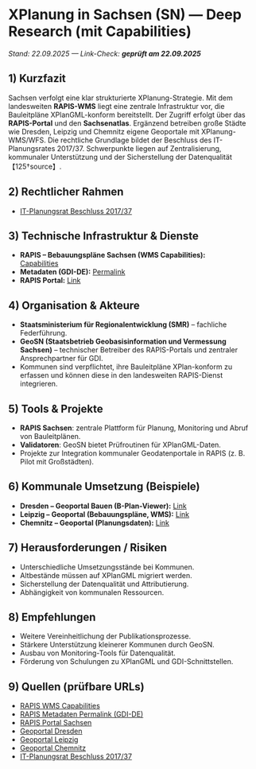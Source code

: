 # XPlanung in Sachsen (SN) — Deep Research (mit Capabilities)
*Stand: 22.09.2025 — Link-Check: **geprüft am 22.09.2025***

## 1) Kurzfazit
Sachsen verfolgt eine klar strukturierte XPlanung-Strategie. Mit dem landesweiten **RAPIS-WMS** liegt eine zentrale Infrastruktur vor, die Bauleitpläne XPlanGML-konform bereitstellt. Der Zugriff erfolgt über das **RAPIS-Portal** und den **Sachsenatlas**. Ergänzend betreiben große Städte wie Dresden, Leipzig und Chemnitz eigene Geoportale mit XPlanung-WMS/WFS. Die rechtliche Grundlage bildet der Beschluss des IT-Planungsrates 2017/37. Schwerpunkte liegen auf Zentralisierung, kommunaler Unterstützung und der Sicherstellung der Datenqualität【125†source】.

## 2) Rechtlicher Rahmen
- [IT-Planungsrat Beschluss 2017/37](https://www.it-planungsrat.de/beschluss/beschluss-2017-37)

## 3) Technische Infrastruktur & Dienste
- **RAPIS – Bebauungspläne Sachsen (WMS Capabilities):**  
  [Capabilities](https://rapis.ipm-gis.de/arcgis/services/WMS_BPLAN/MapServer/WMSServer?request=GetCapabilities&service=WMS)  
- **Metadaten (GDI-DE):** [Permalink](https://gdk.gdi-de.org/geonetwork/srv/api/records/b974d0cd-8d49-4060-8ee9-f1ef384d9403)  
- **RAPIS Portal:** [Link](https://rapis.sachsen.de/?ID=10566&art_param=759)

## 4) Organisation & Akteure
- **Staatsministerium für Regionalentwicklung (SMR)** – fachliche Federführung.  
- **GeoSN (Staatsbetrieb Geobasisinformation und Vermessung Sachsen)** – technischer Betreiber des RAPIS-Portals und zentraler Ansprechpartner für GDI.  
- Kommunen sind verpflichtet, ihre Bauleitpläne XPlan-konform zu erfassen und können diese in den landesweiten RAPIS-Dienst integrieren.

## 5) Tools & Projekte
- **RAPIS Sachsen**: zentrale Plattform für Planung, Monitoring und Abruf von Bauleitplänen.  
- **Validatoren**: GeoSN bietet Prüfroutinen für XPlanGML-Daten.  
- Projekte zur Integration kommunaler Geodatenportale in RAPIS (z. B. Pilot mit Großstädten).

## 6) Kommunale Umsetzung (Beispiele)
- **Dresden – Geoportal Bauen (B-Plan-Viewer):** [Link](https://stadtplan.dresden.de/)  
- **Leipzig – Geoportal (Bebauungspläne, WMS):** [Link](https://geoportal.leipzig.de/geoportal/)  
- **Chemnitz – Geoportal (Planungsdaten):** [Link](https://geoportal.chemnitz.de/)

## 7) Herausforderungen / Risiken
- Unterschiedliche Umsetzungsstände bei Kommunen.  
- Altbestände müssen auf XPlanGML migriert werden.  
- Sicherstellung der Datenqualität und Attributierung.  
- Abhängigkeit von kommunalen Ressourcen.

## 8) Empfehlungen
- Weitere Vereinheitlichung der Publikationsprozesse.  
- Stärkere Unterstützung kleinerer Kommunen durch GeoSN.  
- Ausbau von Monitoring-Tools für Datenqualität.  
- Förderung von Schulungen zu XPlanGML und GDI-Schnittstellen.

## 9) Quellen (prüfbare URLs)
- [RAPIS WMS Capabilities](https://rapis.ipm-gis.de/arcgis/services/WMS_BPLAN/MapServer/WMSServer?request=GetCapabilities&service=WMS)  
- [RAPIS Metadaten Permalink (GDI-DE)](https://gdk.gdi-de.org/geonetwork/srv/api/records/b974d0cd-8d49-4060-8ee9-f1ef384d9403)  
- [RAPIS Portal Sachsen](https://rapis.sachsen.de/?ID=10566&art_param=759)  
- [Geoportal Dresden](https://stadtplan.dresden.de/)  
- [Geoportal Leipzig](https://geoportal.leipzig.de/geoportal/)  
- [Geoportal Chemnitz](https://geoportal.chemnitz.de/)  
- [IT-Planungsrat Beschluss 2017/37](https://www.it-planungsrat.de/beschluss/beschluss-2017-37)
